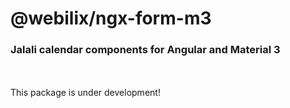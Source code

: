 # @webilix/ngx-form-m3

### Jalali calendar components for Angular and Material 3

<br /><br />
This package is under development!
